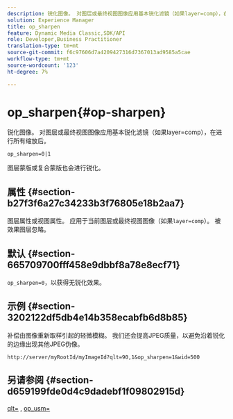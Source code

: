```yaml
---
description: 锐化图像。 对图层或最终视图图像应用基本锐化滤镜（如果layer=comp），在进行所有缩放后。
solution: Experience Manager
title: op_sharpen
feature: Dynamic Media Classic,SDK/API
role: Developer,Business Practitioner
translation-type: tm+mt
source-git-commit: f6c97606d7a4209427316d7367013ad9585a5cae
workflow-type: tm+mt
source-wordcount: '123'
ht-degree: 7%

---
```



# op_sharpen{#op-sharpen}

锐化图像。 对图层或最终视图图像应用基本锐化滤镜（如果layer=comp），在进行所有缩放后。

`op_sharpen=0|1`

图层蒙版或复合蒙版也会进行锐化。

## 属性 {#section-b27f3f6a27c34233b3f76805e18b2aa7}

图层属性或视图属性。 应用于当前图层或最终视图图像（如果`layer=comp`）。 被效果图层忽略。

## 默认 {#section-665709700fff458e9dbbf8a78e8ecf71}

`op_sharpen=0`，以获得无锐化效果。

## 示例 {#section-3202122df5db4e14b358ecabfb6d8b85}

补偿由图像重新取样引起的轻微模糊。 我们还会提高JPEG质量，以避免沿着锐化的边缘出现其他JPEG伪像。

`http://server/myRootId/myImageId?qlt=90,1&op_sharpen=1&wid=500`

## 另请参阅 {#section-d659199fde0d4c9dadebf1f09802915d}

[qlt=](../../../../../is-api/http-ref/image-serving-api-ref/c-http-protocol-reference/c-command-reference/r-is-http-qlt.md#reference-f69ed0758c784b0385d979820546d352) ,  [op_usm=](../../../../../is-api/http-ref/image-serving-api-ref/c-http-protocol-reference/c-command-reference/r-op-sharpen.md#reference-c32573230c6140f883efdaa201ea8541)
